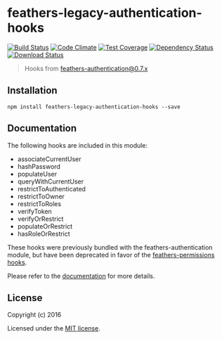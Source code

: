 # feathers-legacy-authentication-hooks

[![Build Status](https://travis-ci.org/feathersjs/feathers-legacy-authentication-hooks.png?branch=master)](https://travis-ci.org/feathersjs/feathers-legacy-authentication-hooks)
[![Code Climate](https://codeclimate.com/github/feathersjs/feathers-legacy-authentication-hooks/badges/gpa.svg)](https://codeclimate.com/github/feathersjs/feathers-legacy-authentication-hooks)
[![Test Coverage](https://codeclimate.com/github/feathersjs/feathers-legacy-authentication-hooks/badges/coverage.svg)](https://codeclimate.com/github/feathersjs/feathers-legacy-authentication-hooks/coverage)
[![Dependency Status](https://img.shields.io/david/feathersjs/feathers-legacy-authentication-hooks.svg?style=flat-square)](https://david-dm.org/feathersjs/feathers-legacy-authentication-hooks)
[![Download Status](https://img.shields.io/npm/dm/feathers-legacy-authentication-hooks.svg?style=flat-square)](https://www.npmjs.com/package/feathers-legacy-authentication-hooks)

> Hooks from feathers-authentication@0.7.x

## Installation

```
npm install feathers-legacy-authentication-hooks --save
```

## Documentation

The following hooks are included in this module:

- associateCurrentUser
- hashPassword
- populateUser
- queryWithCurrentUser
- restrictToAuthenticated
- restrictToOwner
- restrictToRoles
- verifyToken
- verifyOrRestrict
- populateOrRestrict
- hasRoleOrRestrict

These hooks were previously bundled with the feathers-authentication module, but have been deprecated in favor of the [feathers-permissions hooks](https://github.com/feathersjs/feathers-permissions).

Please refer to the [documentation](https://github.com/feathersjs/feathers-docs/blob/v2.0.0/authorization/bundled-hooks.md) for more details.

## License

Copyright (c) 2016

Licensed under the [MIT license](LICENSE).

